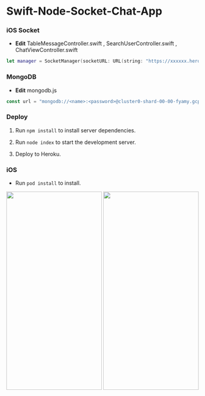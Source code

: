# Swift-Node-Socket-Chat-App

### iOS Socket

- **Edit**  TableMessageController.swift , SearchUserController.swift , ChatViewController.swift
```swift
let manager = SocketManager(socketURL: URL(string: "https://xxxxxx.herokuapp.com")!, config: [ .compress])
```

### MongoDB

- **Edit** mongodb.js
```javascript
const url = "mongodb://<name>:<password>@cluster0-shard-00-00-fyamy.gcp.mongodb.net:27017,cluster0-shard-00-01-fyamy.gcp.mongodb.net:27017,cluster0-shard-00-02-fyamy.gcp.mongodb.net:27017/test?ssl=true&replicaSet=Cluster0-shard-0&authSource=admin&retryWrites=true&w=majority";
```

### Deploy

1. Run `npm install` to install server dependencies.

2. Run `node index` to start the development server.

3. Deploy to Heroku.

### iOS

-  Run `pod install` to install.

<img src="https://matt-bucket-images.s3-ap-southeast-1.amazonaws.com/Simulator+Screen+Shot+-+iPhone+11+-+2019-11-20+at+18.46.29.png
" width="250" height="520"/> <img src="https://matt-bucket-images.s3-ap-southeast-1.amazonaws.com/Simulator+Screen+Shot+-+iPhone+11+Pro+-+2019-11-20+at+18.46.46.png
" width="250" height="520"/>
